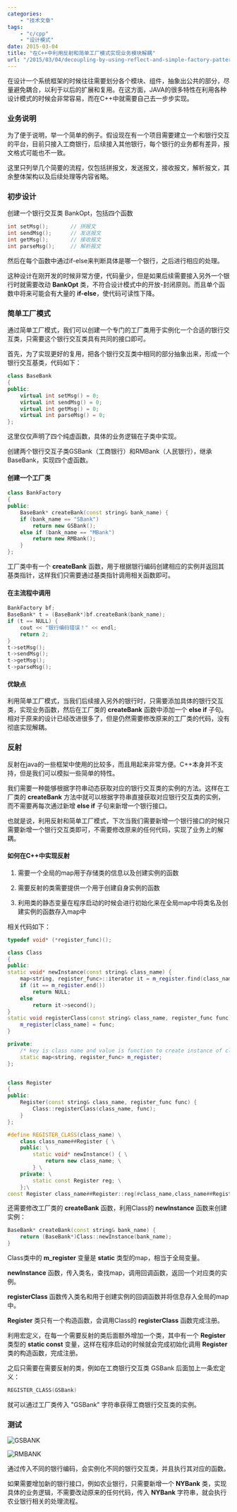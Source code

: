 ```yaml
---
categories:
    - "技术文章"
tags:
    - "c/cpp"
    - "设计模式"
date: 2015-03-04
title: "在C++中利用反射和简单工厂模式实现业务模块解耦"
url: "/2015/03/04/decoupling-by-using-reflect-and-simple-factory-pattern-in-cpp"
---
```


在设计一个系统框架的时候往往需要划分各个模块、组件，抽象出公共的部分，尽量避免耦合，以利于以后的扩展和复用。在这方面，JAVA的很多特性在利用各种设计模式的时候会非常容易，而在C++中就需要自己去一步步实现。

<!--more-->

### 业务说明

为了便于说明，举一个简单的例子。假设现在有一个项目需要建立一个和银行交互的平台，目前只接入工商银行，后续接入其他银行，每个银行的业务都有差异，报文格式可能也不一致。

这里只列举几个简要的流程，仅包括拼报文，发送报文，接收报文，解析报文，其余整体架构以及后续处理等内容省略。

### 初步设计

创建一个银行交互类 BankOpt，包括四个函数

```cpp
int setMsg();       // 拼报文
int sendMsg();      // 发送报文
int getMsg();       // 接收报文
int parseMsg();     // 解析报文
```

然后在每个函数中通过if-else来判断具体是哪一个银行，之后进行相应的处理。

这种设计在刚开发的时候非常方便，代码量少，但是如果后续需要接入另外一个银行时就需要改动 **BankOpt** 类，不符合设计模式中的开放-封闭原则。而且单个函数中将来可能会有大量的 **if-else**，使代码可读性下降。

### 简单工厂模式

通过简单工厂模式，我们可以创建一个专门的工厂类用于实例化一个合适的银行交互类，只需要这个银行交互类具有共同的接口即可。

首先，为了实现更好的复用，把各个银行交互类中相同的部分抽象出来，形成一个银行交互基类，代码如下：

```cpp
class BaseBank
{
public:
    virtual int setMsg() = 0;
    virtual int sendMsg() = 0;
    virtual int getMsg() = 0;
    virtual int parseMsg() = 0;
};
```

这里仅仅声明了四个纯虚函数，具体的业务逻辑在子类中实现。

创建两个银行交互子类GSBank（工商银行）和RMBank（人民银行），继承BaseBank，实现四个虚函数。

#### 创建一个工厂类

```cpp
class BankFactory
{
public:
    BaseBank* createBank(const string& bank_name) {
    if (bank_name == "SBank") 
        return new GSBank();
    else if (bank_name == "MBank")
        return new RMBank();
    }
};
```

工厂类中有一个 **createBank** 函数，用于根据银行编码创建相应的实例并返回其基类指针，这样我们只需要通过基类指针调用相关函数即可。

#### 在主流程中调用

```cpp
BankFactory bf;
BaseBank* t = (BaseBank*)bf.createBank(bank_name);
if (t == NULL) {
    cout << "银行编码错误！" << endl;
    return 2;
}
t->setMsg();
t->sendMsg();
t->getMsg();
t->parseMsg();
```

#### 优缺点

利用简单工厂模式，当我们后续接入另外的银行时，只需要添加具体的银行交互类，实现业务函数，然后在工厂类的 **createBank** 函数中添加一个 **else if** 子句。相对于原来的设计已经改进很多了，但是仍然需要修改原来的工厂类的代码，没有彻底实现解耦。

### 反射

反射在java的一些框架中使用的比较多，而且用起来非常方便。C++本身并不支持，但是我们可以模拟一些简单的特性。

我们需要一种能够根据字符串动态获取对应的银行交互类的实例的方法。这样在工厂类的 **createBank** 方法中就可以根据字符串直接获取对应银行交互类的实例，而不需要再每次通过新增 **else if** 子句来新增一个银行接口。

也就是说，利用反射和简单工厂模式，下次当我们需要新增一个银行接口的时候只需要新增一个银行交互类即可，不需要修改原来的任何代码，实现了业务上的解耦。

#### 如何在C++中实现反射 

1. 需要一个全局的map用于存储类的信息以及创建实例的函数

2. 需要反射的类需要提供一个用于创建自身实例的函数

3. 利用类的静态变量在程序启动的时候会进行初始化来在全局map中将类名及创建实例的函数存入map中

相关代码如下：

```cpp
typedef void* (*register_func)();

class Class
{
public:
static void* newInstance(const string& class_name) {
    map<string, register_func>::iterator it = m_register.find(class_name);
    if (it == m_register.end())
        return NULL;
    else
        return it->second();
}
static void registerClass(const string& class_name, register_func func) {
    m_register[class_name] = func;
}

private:
    /* key is class name and value is function to create instance of class */
    static map<string, register_func> m_register;
};


class Register
{
public:
    Register(const string& class_name, register_func func) {
        Class::registerClass(class_name, func);
    }
};

#define REGISTER_CLASS(class_name) \
    class class_name##Register { \
    public: \
        static void* newInstance() { \
            return new class_name; \
        } \
    private: \
        static const Register reg; \
    };\
const Register class_name##Register::reg(#class_name,class_name##Register::newInstance);
```

还需要修改工厂类的 **createBank** 函数，利用Class的 **newInstance** 函数来创建实例：

```cpp
BaseBank* createBank(const string& bank_name) {
    return (BaseBank*)Class::newInstance(bank_name);
}
```

Class类中的 **m_register** 变量是 **static** 类型的map，相当于全局变量。

**newInstance** 函数，传入类名，查找map，调用回调函数，返回一个对应类的实例。 

**registerClass** 函数传入类名和用于创建实例的回调函数并将信息存入全局的map中。

**Register** 类只有一个构造函数，会调用Class的 **registerClass** 函数完成注册。

利用宏定义，在每一个需要反射的类后面额外增加一个类，其中有一个 **Register** 类型的 **static const** 变量，这样在程序启动的时候就会完成初始化调用 **Register** 类的构造函数，完成注册。

之后只需要在需要反射的类，例如在工商银行交互类 GSBank 后面加上一条宏定义：

```cpp
REGISTER_CLASS(GSBank)
```

就可以通过工厂类传入 "GSBank" 字符串获得工商银行交互类的实例。

### 测试

![GSBANK](/pic/2015/2015-03-04-decoupling-by-using-reflect-and-simple-factory-pattern-in-cpp-gsbank.jpg)

![RMBANK](/pic/2015/2015-03-04-decoupling-by-using-reflect-and-simple-factory-pattern-in-cpp-rmbank.jpg)

通过传入不同的银行编码，会实例化不同的银行交互类，并且执行其对应的函数。

如果需要增加新的银行接口，例如农业银行，只需要新增一个 **NYBank** 类，实现具体的业务逻辑，不需要改动原来的任何代码，传入 **NYBank** 字符串，就会执行农业银行相关的处理流程。

